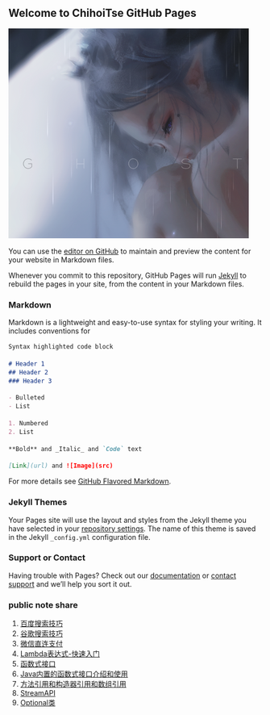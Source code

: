 
## Welcome to ChihoiTse GitHub Pages

![img](assest/test.png)

You can use the [editor on GitHub](https://github.com/ChihoiTse/ChihoiTse.github.io/edit/main/index.md) to maintain and preview the content for your website in Markdown files.

Whenever you commit to this repository, GitHub Pages will run [Jekyll](https://jekyllrb.com/) to rebuild the pages in your site, from the content in your Markdown files.

### Markdown

Markdown is a lightweight and easy-to-use syntax for styling your writing. It includes conventions for

```markdown
Syntax highlighted code block

# Header 1
## Header 2
### Header 3

- Bulleted
- List

1. Numbered
2. List

**Bold** and _Italic_ and `Code` text

[Link](url) and ![Image](src)
```

For more details see [GitHub Flavored Markdown](https://guides.github.com/features/mastering-markdown/).

### Jekyll Themes

Your Pages site will use the layout and styles from the Jekyll theme you have selected in your [repository settings](https://github.com/ChihoiTse/ChihoiTse.github.io/settings). The name of this theme is saved in the Jekyll `_config.yml` configuration file.

### Support or Contact

Having trouble with Pages? Check out our [documentation](https://docs.github.com/categories/github-pages-basics/) or [contact support](https://github.com/contact) and we’ll help you sort it out.


### public note share
1. [百度搜索技巧](./笔记/百度搜索/百度搜索实用技巧.md)
2. [谷歌搜索技巧](./笔记/谷歌搜索/谷歌搜索技巧.md)
3. [微信直连支付](笔记/微信直连支付/小程序接入微信支付(Java版).md)
4. [Lambda表达式-快速入门](笔记/函数式编程/1.Lambda表达式-快速入门.md)
5. [函数式接口](笔记/函数式编程/2.函数式接口.md)
6. [Java内置的函数式接口介绍和使用](笔记/函数式编程/3.Java内置的函数式接口介绍和使用.md)
7. [方法引用和构造器引用和数组引用](笔记/函数式编程/4.方法引用和构造器引用和数组引用.md)
8. [StreamAPI](笔记/函数式编程/5.StreamAPI.md)
9. [Optional类](笔记/函数式编程/6.Optional类.md)
